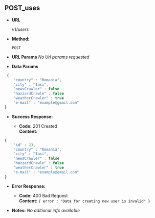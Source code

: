 **POST_uses**
----
  

* **URL**

  _v1/users_

* **Method:**
  
  `POST` 
  
*  **URL Params**
_No Url params requested_
* **Data Params**

```javascript
 {
    "country" : "Romania",
    "city" : "Iasi",
    "newsCrawler" : false
    "hazzardCrawle" : false
    "weatherCrawler" : true
    "e-mail" : "example@gmail.com"
}
```

* **Success Response:** 

  * **Code:** 201 Created <br />
    **Content:** 
```javascript
{
    "id" : 23,
    "country" : "Romania",
    "city" : "Iasi",
    "newsCrawler" : false
    "hazzardCrawle" : false
    "weatherCrawler" : true
    "e-mail" : "example@gmail.com"
}
```
 
* **Error Response:**

  * **Code:** 400 Bad Request <br />
    **Content:** `{ error : "Data for creating new user is invalid" }`


* **Notes:**
  _No aditional info available_
